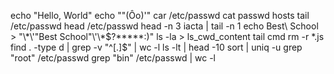 echo "Hello, World"
echo "\"(Ôo)'"
car /etc/passwd
cat passwd hosts
tail /etc/passwd
head /etc/passwd
head -n 3 iacta | tail -n 1
echo Best\ School > "\\*\\\'\"Best School\"\\'\\\*\$\?\*\*\*\*\*:)"
ls -la > ls_cwd_content
tail cmd
rm -r *.js
find . -type d | grep -v "^[.]$" | wc -l
ls -lt | head -10
sort | uniq -u
grep "root" /etc/passwd
grep "bin" /etc/passwd | wc -l
